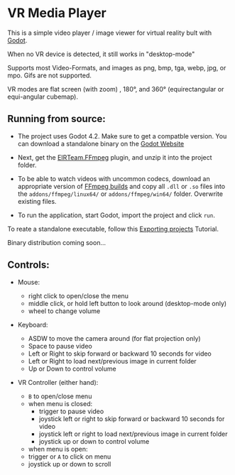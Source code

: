 # VR Media Player
This is a simple video player / image viewer for virtual reality bult with [Godot](https://godotengine.org/).

When no VR device is detected, it still works in "desktop-mode"

Supports most Video-Formats, and images as png, bmp, tga, webp, jpg, or mpo. Gifs are not supported.

VR modes are flat screen (with zoom) , 180°, and 360° (equirectangular or equi-angular cubemap).

## Running from source:

- The project uses Godot 4.2. Make sure to get a compatble version. You can download a standalone binary on the [Godot Website](https://godotengine.org/download)

- Next, get the [EIRTeam.FFmpeg](https://github.com/EIRTeam/EIRTeam.FFmpeg/releases) plugin, and unzip it into the project folder.

- To be able to watch videos with uncommon codecs, download an appropriate version of [FFmpeg builds](https://github.com/BtbN/FFmpeg-Builds/releases) and copy all `.dll` or `.so` files into the `addons/ffmpeg/linux64/` or `addons/ffmpeg/win64/` folder. Overwrite existing files.

- To run the application, start Godot, import the project and click `run`.

To reate a standalone executable, follow this [Exporting projects](https://docs.godotengine.org/en/stable/tutorials/export/exporting_projects.html) Tutorial. 

Binary distribution coming soon...

## Controls:

- Mouse:
  - right click to open/close the menu
  - middle click, or hold left button to look around (desktop-mode only)
  - wheel to change volume

- Keyboard:
  - ASDW to move the camera around (for flat projection only)
  - Space to pause video
  - Left or Right to skip forward or backward 10 seconds for video
  - Left or Right to load next/previous image in current folder
  - Up or Down to control volume

- VR Controller (either hand):
  - `B` to open/close menu
  - when menu is closed:
    - trigger to pause video
    - joystick left or right to skip forward or backward 10 seconds for video
    - joystick left or right to load next/previous image in current folder
    - joystick up or down to control volume
  - when menu is open:
  - trigger or `A` to click on menu
  - joystick up or down to scroll
